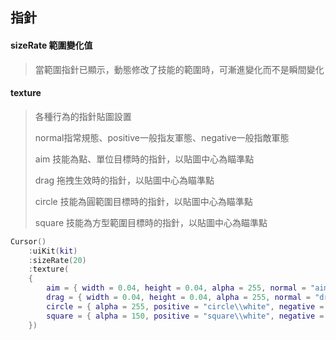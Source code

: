 ## 指針

#### sizeRate 範圍變化值

> 當範圍指針已顯示，動態修改了技能的範圍時，可漸進變化而不是瞬間變化

#### texture

> 各種行為的指針貼圖設置
>
> normal指常規態、positive一般指友軍態、negative一般指敵軍態
>
> aim 技能為點、單位目標時的指針，以貼圖中心為瞄準點
>
> drag 拖拽生效時的指針，以貼圖中心為瞄準點
>
> circle 技能為圓範圍目標時的指針，以貼圖中心為瞄準點
>
> square 技能為方型範圍目標時的指針，以貼圖中心為瞄準點

```lua
Cursor()
    :uiKit(kit)
    :sizeRate(20)
    :texture(
    {
        aim = { width = 0.04, height = 0.04, alpha = 255, normal = "aim\\white", positive = "aim\\green", negative = "aim\\red", neutral = "aim\\gold" },
        drag = { width = 0.04, height = 0.04, alpha = 255, normal = "drag\\normal" },
        circle = { alpha = 255, positive = "circle\\white", negative = "circle\\red" },
        square = { alpha = 150, positive = "square\\white", negative = "square\\red" },
    })
```
